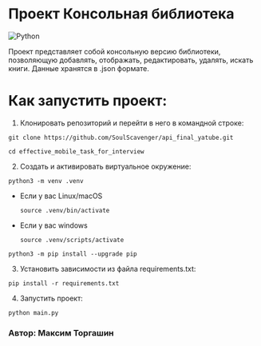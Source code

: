 # Проект Консольная библиотека
![Python](https://img.shields.io/badge/python-3670A0?style=for-the-badge&logo=python&logoColor=ffdd54)

Проект представляет собой консольную версию библиотеки, позволяющую добавлять, отображать, редактировать, удалять, искать книги. Данные хранятся в .json формате.

# Как запустить проект:

1. Клонировать репозиторий и перейти в него в командной строке:

```
git clone https://github.com/SoulScavenger/api_final_yatube.git
```

```
cd effective_mobile_task_for_interview
```

2. Создать и активировать виртуальное окружение:

```
python3 -m venv .venv
```

* Если у вас Linux/macOS

    ```
    source .venv/bin/activate
    ```

* Если у вас windows

    ```
    source .venv/scripts/activate
    ```

```
python3 -m pip install --upgrade pip
```

3. Установить зависимости из файла requirements.txt:

```
pip install -r requirements.txt
```


4. Запустить проект:

```
python main.py
```


### Автор: Максим Торгашин
